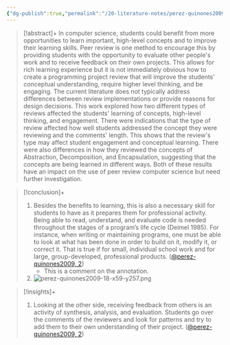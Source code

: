 ```yaml
---
{"dg-publish":true,"permalink":"/20-literature-notes/perez-quinones2009/","title":"Exploring Peer Review in the Computer Science Classroom","tags":["computer-science","peer-assessment"],"noteIcon":"","created":"2024.08.30 17:34","updated":"2024.09.09 16:17"}
---
```



> [!abstract]+
> In computer science, students could benefit from more opportunities to learn important, high-level concepts and to improve their learning skills. Peer review is one method to encourage this by providing students with the opportunity to evaluate other people's work and to receive feedback on their own projects. This allows for rich learning experience but it is not immediately obvious how to create a programming project review that will improve the students' conceptual understanding, require higher level thinking, and be engaging. The current literature does not typically address differences between review implementations or provide reasons for design decisions. This work explored how two different types of reviews affected the students' learning of concepts, high-level thinking, and engagement. There were indications that the type of review affected how well students addressed the concept they were reviewing and the comments' length. This shows that the review's type may affect student engagement and conceptual learning. There were also differences in how they reviewed the concepts of Abstraction, Decomposition, and Encapsulation, suggesting that the concepts are being learned in different ways. Both of these results have an impact on the use of peer review computer science but need further investigation.

> [!conclusion]+
>
> 1. Besides the benefits to learning, this is also a necessary skill for students to have as it prepares them for professional activity. Being able to read, understand, and evaluate code is needed throughout the stages of a program’s life cycle (Deimel 1985). For instance, when writing or maintaining programs, one must be able to look at what has been done in order to build on it, modify it, or correct it. That is true if for small, individual school work and for large, group-developed, professional products. ([@perez-quinones2009, 2](zotero://open-pdf/library/items/B5G9BM7Q?page=2&annotation=Z6IBHDA2))
>     - This is a comment on the annotation.
> 2. ![perez-quinones2009-18-x59-y257.png](/img/user/00%20%E2%9A%99%EF%B8%8F%20System/Assets/perez-quinones2009-18-x59-y257.png)

> [!insights]+
>
> 1. Looking at the other side, receiving feedback from others is an activity of synthesis, analysis, and evaluation. Students go over the comments of the reviewers and look for patterns and try to add them to their own understanding of their project. ([@perez-quinones2009, 2](zotero://open-pdf/library/items/B5G9BM7Q?page=2&annotation=FCKD2CVC))
